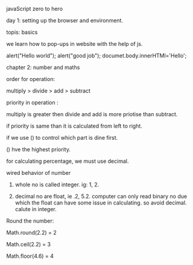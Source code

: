 javaScript zero to hero 

day 1: setting up the browser and environment.

topis: basics

  we learn how to pop-ups in website with the help of js.

alert("Hello world");
alert("good job");
documet.body.innerHTMl='Hello';

chapter 2:  number and maths
 
 order for operation:

multiply > divide > add > subtract

priority in operation :

multiply is greater then divide and add is more priotise than subtract.

if priority is same than it is calculated from left to right.

if we use () to control which part is dine first.

() hve the highest priority.

for calculating percentage, we must use decimal.

wired behavior of number

1) whole no is called integer. ig: 1, 2.

2) decimal no are float, ie .2, 5.2.
computer can only read binary no due which the float can have some issue in  calculating. so avoid decimal. calute in integer.

Round the number:

Math.round(2.2) = 2

Math.ceil(2.2) = 3

Math.floor(4.6) = 4


